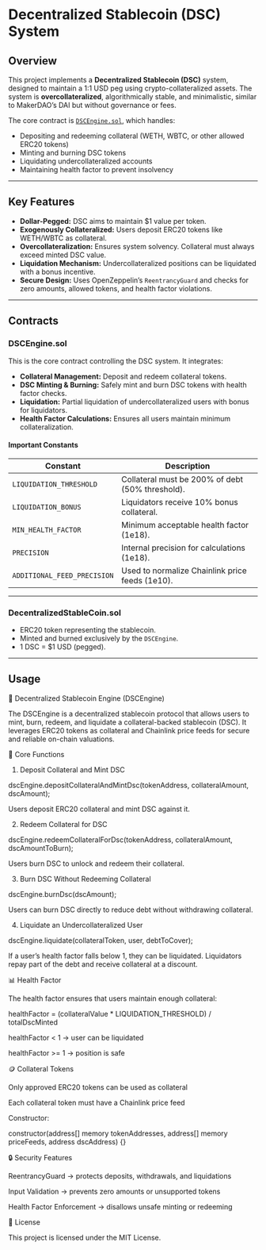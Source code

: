 # Decentralized Stablecoin (DSC) System

## Overview

This project implements a **Decentralized Stablecoin (DSC)** system, designed to maintain a 1:1 USD peg using crypto-collateralized assets. The system is **overcollateralized**, algorithmically stable, and minimalistic, similar to MakerDAO’s DAI but without governance or fees.  

The core contract is [`DSCEngine.sol`](./DSCEngine.sol), which handles:

- Depositing and redeeming collateral (WETH, WBTC, or other allowed ERC20 tokens)  
- Minting and burning DSC tokens  
- Liquidating undercollateralized accounts  
- Maintaining health factor to prevent insolvency  

---

## Key Features

- **Dollar-Pegged:** DSC aims to maintain $1 value per token.  
- **Exogenously Collateralized:** Users deposit ERC20 tokens like WETH/WBTC as collateral.  
- **Overcollateralization:** Ensures system solvency. Collateral must always exceed minted DSC value.  
- **Liquidation Mechanism:** Undercollateralized positions can be liquidated with a bonus incentive.  
- **Secure Design:** Uses OpenZeppelin’s `ReentrancyGuard` and checks for zero amounts, allowed tokens, and health factor violations.

---

## Contracts

### DSCEngine.sol

This is the core contract controlling the DSC system. It integrates:

- **Collateral Management:** Deposit and redeem collateral tokens.
- **DSC Minting & Burning:** Safely mint and burn DSC tokens with health factor checks.
- **Liquidation:** Partial liquidation of undercollateralized users with bonus for liquidators.
- **Health Factor Calculations:** Ensures all users maintain minimum collateralization.

#### Important Constants

| Constant                     | Description |
|-------------------------------|-------------|
| `LIQUIDATION_THRESHOLD`       | Collateral must be 200% of debt (50% threshold). |
| `LIQUIDATION_BONUS`           | Liquidators receive 10% bonus collateral. |
| `MIN_HEALTH_FACTOR`           | Minimum acceptable health factor (1e18). |
| `PRECISION`                   | Internal precision for calculations (1e18). |
| `ADDITIONAL_FEED_PRECISION`   | Used to normalize Chainlink price feeds (1e10). |

---

### DecentralizedStableCoin.sol

- ERC20 token representing the stablecoin.
- Minted and burned exclusively by the `DSCEngine`.
- 1 DSC = $1 USD (pegged).

---

## Usage

🏦 Decentralized Stablecoin Engine (DSCEngine)

The DSCEngine is a decentralized stablecoin protocol that allows users to mint, burn, redeem, and liquidate a collateral-backed stablecoin (DSC). It leverages ERC20 tokens as collateral and Chainlink price feeds for secure and reliable on-chain valuations.

🚀 Core Functions

1. Deposit Collateral and Mint DSC

dscEngine.depositCollateralAndMintDsc(tokenAddress, collateralAmount, dscAmount);

Users deposit ERC20 collateral and mint DSC against it.

2. Redeem Collateral for DSC

dscEngine.redeemCollateralForDsc(tokenAddress, collateralAmount, dscAmountToBurn);

Users burn DSC to unlock and redeem their collateral.

3. Burn DSC Without Redeeming Collateral

dscEngine.burnDsc(dscAmount);

Users can burn DSC directly to reduce debt without withdrawing collateral.

4. Liquidate an Undercollateralized User

dscEngine.liquidate(collateralToken, user, debtToCover);

If a user’s health factor falls below 1, they can be liquidated. Liquidators repay part of the debt and receive collateral at a discount.

📊 Health Factor

The health factor ensures that users maintain enough collateral:

healthFactor = (collateralValue * LIQUIDATION_THRESHOLD) / totalDscMinted

healthFactor < 1 → user can be liquidated

healthFactor >= 1 → position is safe

🪙 Collateral Tokens

Only approved ERC20 tokens can be used as collateral

Each collateral token must have a Chainlink price feed

Constructor:

constructor(address[] memory tokenAddresses, address[] memory priceFeeds, address dscAddress) {}

🔒 Security Features

ReentrancyGuard → protects deposits, withdrawals, and liquidations

Input Validation → prevents zero amounts or unsupported tokens

Health Factor Enforcement → disallows unsafe minting or redeeming

📜 License

This project is licensed under the MIT License.

